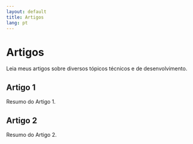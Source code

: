 ```yaml
---
layout: default
title: Artigos
lang: pt
---
```

# Artigos

Leia meus artigos sobre diversos tópicos técnicos e de desenvolvimento.

## Artigo 1

Resumo do Artigo 1.

## Artigo 2

Resumo do Artigo 2.
